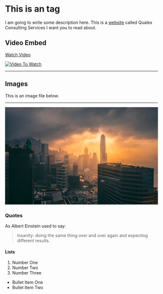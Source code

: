# This is an tag

I am going to write some description here. This is a [website](https://qlx.com) called Qualex Consulting Services I want you to read about.

## Video Embed

[Watch Video](https://www.youtube.com/watch?v=psDD60rq0s4)

[![Video To Watch](https://img.youtube.com/vi/psDD60rq0s4/0.jpg)](https://www.youtube.com/watch?v=psDD60rq0s4)

- - -

## Images

This is an image file below.
- - -
![landscape](../files/mbr-1.jpg)

### Quotes

As Albert Einstein used to say:

> Insanity: doing the same thing over and over again 
> and expecting different results.

#### Lists

1. Number One
2. Number Two
3. Number Three
 * Bullet Item One
 * Bullet Item Two